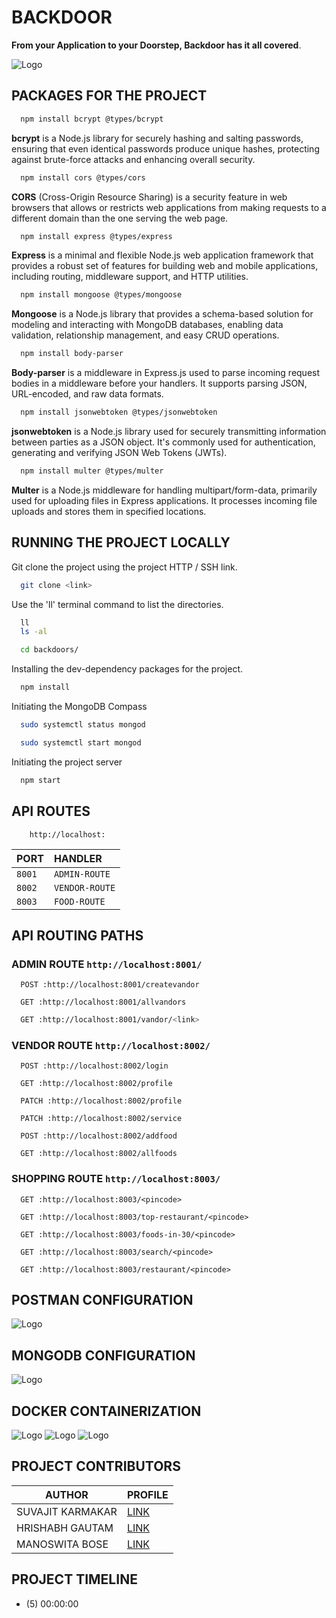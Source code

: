 # BACKDOOR 
**From your Application to your Doorstep, Backdoor has it all covered**.

![Logo](images/backdoor-brand-logo.png)


## PACKAGES FOR THE PROJECT

```bash
  npm install bcrypt @types/bcrypt
```
**bcrypt** is a Node.js library for securely hashing and salting passwords, ensuring that even identical passwords produce unique hashes, protecting against brute-force attacks and enhancing overall security.

```bash
  npm install cors @types/cors
```
**CORS** (Cross-Origin Resource Sharing) is a security feature in web browsers that allows or restricts web applications from making requests to a different domain than the one serving the web page.

```bash
  npm install express @types/express
```
**Express** is a minimal and flexible Node.js web application framework that provides a robust set of features for building web and mobile applications, including routing, middleware support, and HTTP utilities.

```bash
  npm install mongoose @types/mongoose
```
**Mongoose** is a Node.js library that provides a schema-based solution for modeling and interacting with MongoDB databases, enabling data validation, relationship management, and easy CRUD operations.

```bash
  npm install body-parser
```
**Body-parser** is a middleware in Express.js used to parse incoming request bodies in a middleware before your handlers. It supports parsing JSON, URL-encoded, and raw data formats.

```bash
  npm install jsonwebtoken @types/jsonwebtoken
```
**jsonwebtoken** is a Node.js library used for securely transmitting information between parties as a JSON object. It's commonly used for authentication, generating and verifying JSON Web Tokens (JWTs).

```bash
  npm install multer @types/multer
```
**Multer** is a Node.js middleware for handling multipart/form-data, primarily used for uploading files in Express applications. It processes incoming file uploads and stores them in specified locations.


## RUNNING THE PROJECT LOCALLY 
Git clone the project using the project HTTP / SSH link.

```bash
  git clone <link>
```
Use the 'll' terminal command to list the directories.
```bash
  ll
  ls -al
```
```bash
  cd backdoors/
```
Installing the dev-dependency packages for the project.
```bash
  npm install
```
Initiating the MongoDB Compass
```bash
  sudo systemctl status mongod
```
```bash
  sudo systemctl start mongod
```
Initiating the project server
```bash
  npm start
```

## API ROUTES

```http
    http://localhost:
```

| PORT | HANDLER     | 
| :-------- | :------- | 
| `8001` | `ADMIN-ROUTE` | 
| `8002` | `VENDOR-ROUTE` | 
| `8003` | `FOOD-ROUTE` | 


## API ROUTING PATHS

### ADMIN ROUTE `http://localhost:8001/`

```http
  POST :http://localhost:8001/createvandor
```
```http
  GET :http://localhost:8001/allvandors
```
```bash
  GET :http://localhost:8001/vandor/<link>
```

### VENDOR ROUTE `http://localhost:8002/`
```http 
  POST :http://localhost:8002/login
```
```http
  GET :http://localhost:8002/profile
```
```http
  PATCH :http://localhost:8002/profile
```
```http
  PATCH :http://localhost:8002/service
```
```http
  POST :http://localhost:8002/addfood
```
```http
  GET :http://localhost:8002/allfoods 
```

### SHOPPING ROUTE `http://localhost:8003/`
```http
  GET :http://localhost:8003/<pincode>
```
```http
  GET :http://localhost:8003/top-restaurant/<pincode>
```
```http
  GET :http://localhost:8003/foods-in-30/<pincode>
```
```http
  GET :http://localhost:8003/search/<pincode>
```
```http
  GET :http://localhost:8003/restaurant/<pincode>
```

## POSTMAN CONFIGURATION
![Logo](images/POSTMAN-BACKDOOR.png)

## MONGODB CONFIGURATION
![Logo](images/MONGODB-BACKDOOR.png)

## DOCKER CONTAINERIZATION
![Logo](images/resources/Docker%20Screen%20Snip.PNG)
![Logo](images/resources/Docker%20Container%20-%20App1.PNG)
![Logo](images/resources/Docker%20Container%20-%20Mongo.PNG)

## PROJECT CONTRIBUTORS 

| AUTHOR               | PROFILE                                    |
|--------------------|------------------------------------------------|
| SUVAJIT KARMAKAR  | [LINK](https://github.com/SUVAJIT-KARMAKAR) |
| HRISHABH GAUTAM   | [LINK](https://github.com/hrishabh-16)       |
| MANOSWITA BOSE     | [LINK](https://github.com/manoswita2501)       |

## PROJECT TIMELINE 
- (5) 00:00:00






